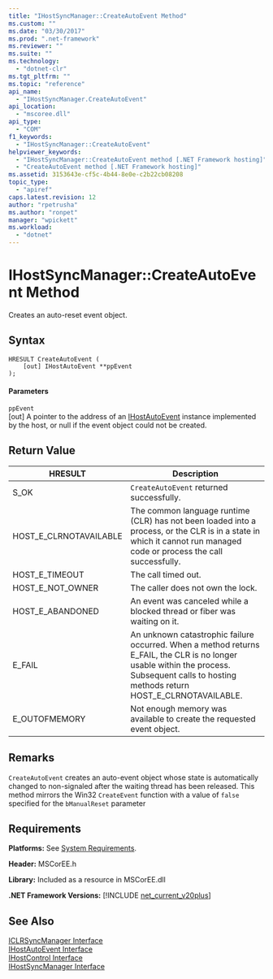 ```yaml
---
title: "IHostSyncManager::CreateAutoEvent Method"
ms.custom: ""
ms.date: "03/30/2017"
ms.prod: ".net-framework"
ms.reviewer: ""
ms.suite: ""
ms.technology: 
  - "dotnet-clr"
ms.tgt_pltfrm: ""
ms.topic: "reference"
api_name: 
  - "IHostSyncManager.CreateAutoEvent"
api_location: 
  - "mscoree.dll"
api_type: 
  - "COM"
f1_keywords: 
  - "IHostSyncManager::CreateAutoEvent"
helpviewer_keywords: 
  - "IHostSyncManager::CreateAutoEvent method [.NET Framework hosting]"
  - "CreateAutoEvent method [.NET Framework hosting]"
ms.assetid: 3153643e-cf5c-4b44-8e0e-c2b22cb08208
topic_type: 
  - "apiref"
caps.latest.revision: 12
author: "rpetrusha"
ms.author: "ronpet"
manager: "wpickett"
ms.workload: 
  - "dotnet"
---
```

# IHostSyncManager::CreateAutoEvent Method
Creates an auto-reset event object.  
  
## Syntax  
  
```  
HRESULT CreateAutoEvent (  
    [out] IHostAutoEvent **ppEvent  
);  
```  
  
#### Parameters  
 `ppEvent`  
 [out] A pointer to the address of an [IHostAutoEvent](../../../../docs/framework/unmanaged-api/hosting/ihostautoevent-interface.md) instance implemented by the host, or null if the event object could not be created.  
  
## Return Value  
  
|HRESULT|Description|  
|-------------|-----------------|  
|S_OK|`CreateAutoEvent` returned successfully.|  
|HOST_E_CLRNOTAVAILABLE|The common language runtime (CLR) has not been loaded into a process, or the CLR is in a state in which it cannot run managed code or process the call successfully.|  
|HOST_E_TIMEOUT|The call timed out.|  
|HOST_E_NOT_OWNER|The caller does not own the lock.|  
|HOST_E_ABANDONED|An event was canceled while a blocked thread or fiber was waiting on it.|  
|E_FAIL|An unknown catastrophic failure occurred. When a method returns E_FAIL, the CLR is no longer usable within the process. Subsequent calls to hosting methods return HOST_E_CLRNOTAVAILABLE.|  
|E_OUTOFMEMORY|Not enough memory was available to create the requested event object.|  
  
## Remarks  
 `CreateAutoEvent` creates an auto-event object whose state is automatically changed to non-signaled after the waiting thread has been released. This method mirrors the Win32 `CreateEvent` function with a value of `false` specified for the `bManualReset` parameter  
  
## Requirements  
 **Platforms:** See [System Requirements](../../../../docs/framework/get-started/system-requirements.md).  
  
 **Header:** MSCorEE.h  
  
 **Library:** Included as a resource in MSCorEE.dll  
  
 **.NET Framework Versions:** [!INCLUDE [net_current_v20plus](../../../../includes/net-current-v20plus-md.md)]  
  
## See Also  
 [ICLRSyncManager Interface](../../../../docs/framework/unmanaged-api/hosting/iclrsyncmanager-interface.md)  
 [IHostAutoEvent Interface](../../../../docs/framework/unmanaged-api/hosting/ihostautoevent-interface.md)  
 [IHostControl Interface](../../../../docs/framework/unmanaged-api/hosting/ihostcontrol-interface.md)  
 [IHostSyncManager Interface](../../../../docs/framework/unmanaged-api/hosting/ihostsyncmanager-interface.md)
